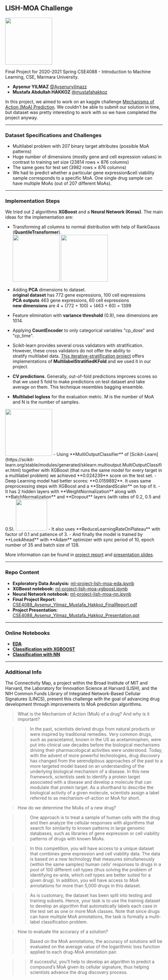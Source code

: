 ## LISH-MOA Challenge  
<img src="https://github.com/mustafahakkoz/LISH-MOA/blob/master/images/etki.jpg" height="150" /> 

Final Project for 2020-2021 Spring CSE4088 - Introduction to Machine Learning, CSE, Marmara University.

- **Ayşenur YILMAZ** [@Aysenuryilmazz](https://github.com/Aysenuryilmazz)
- **Mustafa Abdullah HAKKOZ** [@mustafahakkoz](https://github.com/mustafahakkoz)

In this project, we aimed to work on an kaggle challenge [Mechanisms of Action (MoA) Prediction](https://www.kaggle.com/c/lish-moa). We couldn't be able to submit our solution in time, but dataset was pretty interesting to work with so we have completed the project anyway.

---

### Dataset Specifications and Challenges
- Multilabel problem with 207 binary target attributes (possible MoA patterns)
- Huge number of dimensions (mostly gene and cell expression values) in contrast to training set size (23814 rows × 876 columns)
- The same goes for test set (3982 rows × 876 columns) 
- We had to predict whether a particular gene expression&cell viability sample corresponds to a specific MoA. One single drug sample can have multiple MoAs (out of 207 different MoAs).

---
### Implementation Steps
We tried out 2 algorithms **XGBoost** and a **Neural Network (Keras)**. The main ideas for the implementation are:

- Transforming all columns to normal distribution with help of RankGauss (**QuantileTransformer**).  
<img src="https://github.com/mustafahakkoz/LISH-MOA/blob/master/images/resim1.png" height="150" /> <img src="https://github.com/mustafahakkoz/LISH-MOA/blob/master/images/resim2.png" height="150" /> 

- Adding **PCA** dimensions to dataset.  
**original dataset** has 772 gene expressions, 100 cell expressions  
**PCA outputs** 463 gene expressions, 60 cell expressions  
**new dimensions** are 4 + (772 + 100) + (463 + 60) = 1399
- Feature elimination with **variance threshold** (0.9), new dimensions are 1014.
- Applying **CountEncoder** to only categorical variables "cp_dose" and "cp_time".
- Scikit-learn provides several cross validators with stratification. 
However, these cross validators do not offer the ability to stratify multilabel data. [This iterative-stratification project](https://github.com/trent-b/iterative-stratification) offers implementations of **MultilabelStratifiedKFold** and we used it in our project.
- **CV predictions**. Generally, out-of-fold predictions improves scores so that we used 5 fold to make predictions on test dataset and take average on them. This technique resembles bagging ensemble.
- **Multilabel logloss** for the evaluation metric. M is the number of MoA and N is the number of samples.  
<img src="https://github.com/mustafahakkoz/LISH-MOA/blob/master/images/resim3.png" height="150" />
- Using **MultiOutputClassifier** of [Scikit-Learn](https://scikit-learn.org/stable/modules/generated/sklearn.multioutput.MultiOutputClassifier.html) together with XGBoost (that runs the same model for every target in a multilabel problem) we achieved **0.024239** score on the test set.
- Deep Learning model had better scores: **0.0159892**. It uses same preprocessing steps with XGBoost and a **StandardScaler** on top of it.
- It has 2 hidden layers with **WeightNormalization** along with **BatchNormalization** and **Dropout** layers (with rates of 0.2, 0.5 and 0.5).   
<img src="https://github.com/mustafahakkoz/LISH-MOA/blob/master/images/resim4.png" height="100" />
- It also uses **ReduceLearningRateOnPlateau** with factor of 0.1 and patience of 3.
- And finally the model is trained by **LookAhead** with **Adam** optimizer with sync period of 10, epoch number of 35 and batch size of 128. 

More information can be found in [project report](https://github.com/mustafahakkoz/LISH-MOA/blob/master/CSE4088_Aysenur_Yilmaz_Mustafa_Hakkoz_FinalReport.pdf) and [presentation slides](https://github.com/mustafahakkoz/LISH-MOA/blob/master/CSE4088_Aysenur_Yilmaz_Mustafa_Hakkoz_Presentation.ppt).

---
### Repo Content
- **Exploratory Data Analysis:** [ml-project-lish-moa-eda.ipynb](https://github.com/mustafahakkoz/LISH-MOA/blob/master/ml-project-lish-moa-eda.ipynb)  
- **XGBoost notebook:** [ml-project-lish-moa-xgboost.ipynb](https://github.com/mustafahakkoz/LISH-MOA/blob/master/ml-project-lish-moa-xgboost.ipynb)   
- **Neural Network notebook:** [ml-project-lish-moa-nn.ipynb](https://github.com/mustafahakkoz/LISH-MOA/blob/master/ml-project-lish-moa-nn.ipynb)   
- **Final Project Report:** [CSE4088_Aysenur_Yilmaz_Mustafa_Hakkoz_FinalReport.pdf](https://github.com/mustafahakkoz/LISH-MOA/blob/master/CSE4088_Aysenur_Yilmaz_Mustafa_Hakkoz_FinalReport.pdf)   
- **Project Presentation:** [CSE4088_Aysenur_Yilmaz_Mustafa_Hakkoz_Presentation.ppt](https://github.com/mustafahakkoz/LISH-MOA/blob/master/CSE4088_Aysenur_Yilmaz_Mustafa_Hakkoz_Presentation.ppt)   
---
### Online Notebooks

- [**EDA**](https://www.kaggle.com/hakkoz/ml-project-lish-moa-eda)
- [**Classification with XGBOOST**](https://www.kaggle.com/hakkoz/ml-project-lish-moa-xgboost)
- [**Classification with NN**](https://www.kaggle.com/hakkoz/ml-project-lish-moa-nn)

---
### Additional Info
The Connectivity Map, a project within the Broad Institute of MIT and Harvard, the Laboratory for Innovation Science at Harvard (LISH), and the NIH Common Funds Library of Integrated Network-Based Cellular Signatures (LINCS), present this challenge with the goal of advancing drug development through improvements to MoA prediction algorithms.

> What is the Mechanism of Action (MoA) of a drug? And why is it important?

>> In the past, scientists derived drugs from natural products or were inspired by traditional remedies. Very common drugs, such as paracetamol, known in the US as acetaminophen, were put into clinical use decades before the biological mechanisms driving their pharmacological activities were understood. Today, with the advent of more powerful technologies, drug discovery has changed from the serendipitous approaches of the past to a more targeted model based on an understanding of the underlying biological mechanism of a disease. In this new framework, scientists seek to identify a protein target associated with a disease and develop a molecule that can modulate that protein target. As a shorthand to describe the biological activity of a given molecule, scientists assign a label referred to as mechanism-of-action or MoA for short.


> How do we determine the MoAs of a new drug?

>> One approach is to treat a sample of human cells with the drug and then analyze the cellular responses with algorithms that search for similarity to known patterns in large genomic databases, such as libraries of gene expression or cell viability patterns of drugs with known MoAs.

>> In this competition, you will have access to a unique dataset that combines gene expression and cell viability data. The data is based on a new technology that measures simultaneously (within the same samples) human cells’ responses to drugs in a pool of 100 different cell types (thus solving the problem of identifying ex-ante, which cell types are better suited for a given drug). In addition, you will have access to MoA annotations for more than 5,000 drugs in this dataset.

>> As is customary, the dataset has been split into testing and training subsets. Hence, your task is to use the training dataset to develop an algorithm that automatically labels each case in the test set as one or more MoA classes. Note that since drugs can have multiple MoA annotations, the task is formally a multi-label classification problem.

> How to evaluate the accuracy of a solution?

>> Based on the MoA annotations, the accuracy of solutions will be evaluated on the average value of the logarithmic loss function applied to each drug-MoA annotation pair.

>>If successful, you’ll help to develop an algorithm to predict a compound’s MoA given its cellular signature, thus helping scientists advance the drug discovery process.
